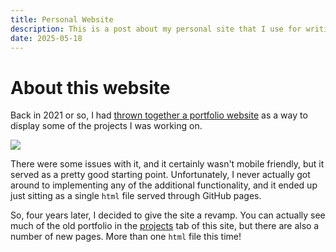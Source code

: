 ```yaml
---
title: Personal Website
description: This is a post about my personal site that I use for writing blog posts and talking about stuff I've worked on.
date: 2025-05-18
---
```


# About this website

Back in 2021 or so, I had [thrown together a portfolio website](https://github.com/cbloodsworth/old.cbloodsworth.github.io) 
as a way to display some of the projects I was working on.

<img src="../../../old-portfolio.png"></img>

There were some issues with it, and it certainly wasn't mobile friendly, but it served as a
pretty good starting point. Unfortunately, I never actually got around to implementing any
of the additional functionality, and it ended up just sitting as a single `html` file served
through GitHub pages.

So, four years later, I decided to give the site a revamp. You can actually see much of the
old portfolio in the [projects](..) tab of this site, but there are also a number of new
pages. More than one `html` file this time!